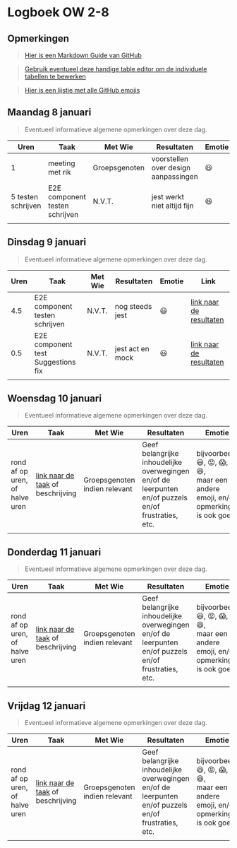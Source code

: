# Logboek OW 2-8

## Opmerkingen

> [Hier is een Markdown Guide van GitHub](https://guides.github.com/features/mastering-markdown/)

> [Gebruik eventueel deze handige table editor om de individuele tabellen te bewerken](https://www.tablesgenerator.com/markdown_tables)

> [Hier is een lijstje met alle GitHub emojis](https://github.com/ikatyang/emoji-cheat-sheet/blob/master/README.md)

## Maandag 8 januari

> Eventueel informatieve algemene opmerkingen over deze dag.

| Uren               | Taak                           | Met Wie       | Resultaten                           | Emotie | Link |
|--------------------|--------------------------------|---------------|--------------------------------------|---|---|
| 1                  | meeting met rik                | Groepsgenoten | voorstellen over design aanpassingen |:smiley: | [link naar de resultaten](https://github.com/link-naar-de-commit) |
| 5 testen schrijven | E2E component testen schrijven | N.V.T.        | jest werkt niet altijd fijn          |:satisfied:| [link naar de resultaten](https://github.com/HANICA-DWA/project-sep23-klipspringer/commit/8c128bef37ce537ca0d7d2b970d4db5556e4ccf9) |
|                    |                                |               |                                      | | |


## Dinsdag 9 januari

> Eventueel informatieve algemene opmerkingen over deze dag.

| Uren | Taak                               | Met Wie | Resultaten       | Emotie | Link |
|------|------------------------------------|---|------------------|---|---|
| 4.5  | E2E component testen schrijven     |  N.V.T.  | nog steeds jest  |:smiley:| [link naar de resultaten](https://github.com/HANICA-DWA/project-sep23-klipspringer/commit/7a9505cfb15baadfc92eb68465b29262c7918509) |
| 0.5  | E2E component test Suggestions fix |  N.V.T.  | jest act en mock |:smiley:| [link naar de resultaten](https://github.com/HANICA-DWA/project-sep23-klipspringer/commit/84338a0be4bbb5ad487a5948b4852c092451f104) |
|      |                                    | |                  | | |

## Woensdag 10 januari

> Eventueel informatieve algemene opmerkingen over deze dag.

| Uren | Taak  | Met Wie | Resultaten | Emotie | Link |
|---|---|---|---|---|---|
| rond af op uren, of halve uren | [link naar de taak](https://github.com/link-naar-de-taak) of beschrijving | Groepsgenoten indien relevant | Geef belangrijke inhoudelijke overwegingen en/of de leerpunten en/of puzzels en/of frustraties, etc.  |bijvoorbeeld <br />:smiley:, :rage:, :scream:, of :satisfied:, <br />maar een andere emoji, en/of opmerking is ook goed | [link naar de resultaten](https://github.com/link-naar-de-commit) |
| | | | | | |

## Donderdag 11 januari

> Eventueel informatieve algemene opmerkingen over deze dag.

| Uren | Taak  | Met Wie | Resultaten | Emotie | Link |
|---|---|---|---|---|---|
| rond af op uren, of halve uren | [link naar de taak](https://github.com/link-naar-de-taak) of beschrijving | Groepsgenoten indien relevant | Geef belangrijke inhoudelijke overwegingen en/of de leerpunten en/of puzzels en/of frustraties, etc.  |bijvoorbeeld <br />:smiley:, :rage:, :scream:, of :satisfied:, <br />maar een andere emoji, en/of opmerking is ook goed | [link naar de resultaten](https://github.com/link-naar-de-commit) |
| | | | | | |

## Vrijdag 12 januari

> Eventueel informatieve algemene opmerkingen over deze dag.

| Uren | Taak  | Met Wie | Resultaten | Emotie | Link |
|---|---|---|---|---|---|
| rond af op uren, of halve uren | [link naar de taak](https://github.com/link-naar-de-taak) of beschrijving | Groepsgenoten indien relevant | Geef belangrijke inhoudelijke overwegingen en/of de leerpunten en/of puzzels en/of frustraties, etc.  |bijvoorbeeld <br />:smiley:, :rage:, :scream:, of :satisfied:, <br />maar een andere emoji, en/of opmerking is ook goed | [link naar de resultaten](https://github.com/link-naar-de-commit) |
| | | | | | |

